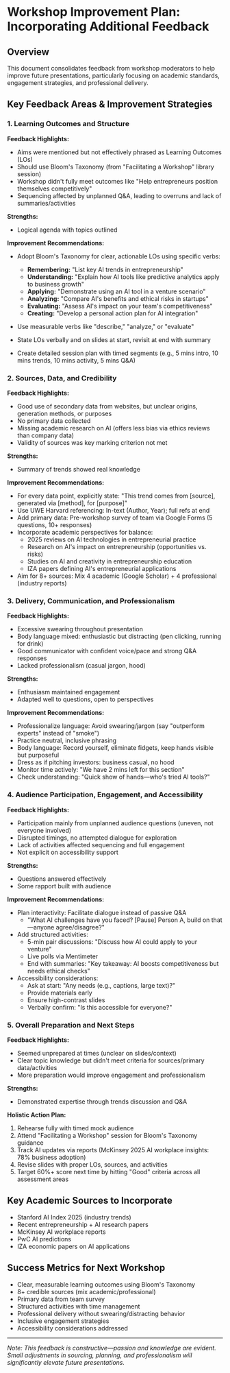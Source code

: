 # Workshop Improvement Plan: Incorporating Additional Feedback

## Overview
This document consolidates feedback from workshop moderators to help improve future presentations, particularly focusing on academic standards, engagement strategies, and professional delivery.

## Key Feedback Areas & Improvement Strategies

### 1. Learning Outcomes and Structure
**Feedback Highlights:**
- Aims were mentioned but not effectively phrased as Learning Outcomes (LOs)
- Should use Bloom's Taxonomy (from "Facilitating a Workshop" library session)
- Workshop didn't fully meet outcomes like "Help entrepreneurs position themselves competitively"
- Sequencing affected by unplanned Q&A, leading to overruns and lack of summaries/activities

**Strengths:**
- Logical agenda with topics outlined

**Improvement Recommendations:**
- Adopt Bloom's Taxonomy for clear, actionable LOs using specific verbs:
  - **Remembering:** "List key AI trends in entrepreneurship"
  - **Understanding:** "Explain how AI tools like predictive analytics apply to business growth"
  - **Applying:** "Demonstrate using an AI tool in a venture scenario"
  - **Analyzing:** "Compare AI's benefits and ethical risks in startups"
  - **Evaluating:** "Assess AI's impact on your team's competitiveness"
  - **Creating:** "Develop a personal action plan for AI integration"

- Use measurable verbs like "describe," "analyze," or "evaluate"
- State LOs verbally and on slides at start, revisit at end with summary
- Create detailed session plan with timed segments (e.g., 5 mins intro, 10 mins trends, 10 mins activity, 5 mins Q&A)

### 2. Sources, Data, and Credibility
**Feedback Highlights:**
- Good use of secondary data from websites, but unclear origins, generation methods, or purposes
- No primary data collected
- Missing academic research on AI (offers less bias via ethics reviews than company data)
- Validity of sources was key marking criterion not met

**Strengths:**
- Summary of trends showed real knowledge

**Improvement Recommendations:**
- For every data point, explicitly state: "This trend comes from [source], generated via [method], for [purpose]"
- Use UWE Harvard referencing: In-text (Author, Year); full refs at end
- Add primary data: Pre-workshop survey of team via Google Forms (5 questions, 10+ responses)
- Incorporate academic perspectives for balance:
  - 2025 reviews on AI technologies in entrepreneurial practice
  - Research on AI's impact on entrepreneurship (opportunities vs. risks)
  - Studies on AI and creativity in entrepreneurship education
  - IZA papers defining AI's entrepreneurial applications
- Aim for 8+ sources: Mix 4 academic (Google Scholar) + 4 professional (industry reports)

### 3. Delivery, Communication, and Professionalism
**Feedback Highlights:**
- Excessive swearing throughout presentation
- Body language mixed: enthusiastic but distracting (pen clicking, running for drink)
- Good communicator with confident voice/pace and strong Q&A responses
- Lacked professionalism (casual jargon, hood)

**Strengths:**
- Enthusiasm maintained engagement
- Adapted well to questions, open to perspectives

**Improvement Recommendations:**
- Professionalize language: Avoid swearing/jargon (say "outperform experts" instead of "smoke")
- Practice neutral, inclusive phrasing
- Body language: Record yourself, eliminate fidgets, keep hands visible but purposeful
- Dress as if pitching investors: business casual, no hood
- Monitor time actively: "We have 2 mins left for this section"
- Check understanding: "Quick show of hands—who's tried AI tools?"

### 4. Audience Participation, Engagement, and Accessibility
**Feedback Highlights:**
- Participation mainly from unplanned audience questions (uneven, not everyone involved)
- Disrupted timings, no attempted dialogue for exploration
- Lack of activities affected sequencing and full engagement
- Not explicit on accessibility support

**Strengths:**
- Questions answered effectively
- Some rapport built with audience

**Improvement Recommendations:**
- Plan interactivity: Facilitate dialogue instead of passive Q&A
  - "What AI challenges have you faced? [Pause] Person A, build on that—anyone agree/disagree?"
- Add structured activities:
  - 5-min pair discussions: "Discuss how AI could apply to your venture"
  - Live polls via Mentimeter
  - End with summaries: "Key takeaway: AI boosts competitiveness but needs ethical checks"
- Accessibility considerations:
  - Ask at start: "Any needs (e.g., captions, large text)?"
  - Provide materials early
  - Ensure high-contrast slides
  - Verbally confirm: "Is this accessible for everyone?"

### 5. Overall Preparation and Next Steps
**Feedback Highlights:**
- Seemed unprepared at times (unclear on slides/context)
- Clear topic knowledge but didn't meet criteria for sources/primary data/activities
- More preparation would improve engagement and professionalism

**Strengths:**
- Demonstrated expertise through trends discussion and Q&A

**Holistic Action Plan:**
1. Rehearse fully with timed mock audience
2. Attend "Facilitating a Workshop" session for Bloom's Taxonomy guidance
3. Track AI updates via reports (McKinsey 2025 AI workplace insights: 78% business adoption)
4. Revise slides with proper LOs, sources, and activities
5. Target 60%+ score next time by hitting "Good" criteria across all assessment areas

## Key Academic Sources to Incorporate
- Stanford AI Index 2025 (industry trends)
- Recent entrepreneurship + AI research papers
- McKinsey AI workplace reports
- PwC AI predictions
- IZA economic papers on AI applications

## Success Metrics for Next Workshop
- Clear, measurable learning outcomes using Bloom's Taxonomy
- 8+ credible sources (mix academic/professional)
- Primary data from team survey
- Structured activities with time management
- Professional delivery without swearing/distracting behavior
- Inclusive engagement strategies
- Accessibility considerations addressed

---
*Note: This feedback is constructive—passion and knowledge are evident. Small adjustments in sourcing, planning, and professionalism will significantly elevate future presentations.*